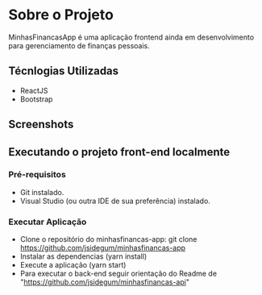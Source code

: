 # Sobre o Projeto

MinhasFinancasApp é uma aplicação frontend ainda em desenvolvimento para gerenciamento de finanças pessoais.

## Técnlogias Utilizadas

- ReactJS
- Bootstrap

## Screenshots

## Executando o projeto front-end localmente

### Pré-requisitos

- Git instalado.
- Visual Studio (ou outra IDE de sua preferência) instalado.

### Executar Aplicação

- Clone o repositório do minhasfinancas-app: git clone <https://github.com/jsidegum/minhasfinancas-app>
- Instalar as dependencias (yarn install)
- Execute a aplicação (yarn start)
- Para executar o back-end seguir orientação do Readme de "<https://github.com/jsidegum/minhasfinancas-api>"
